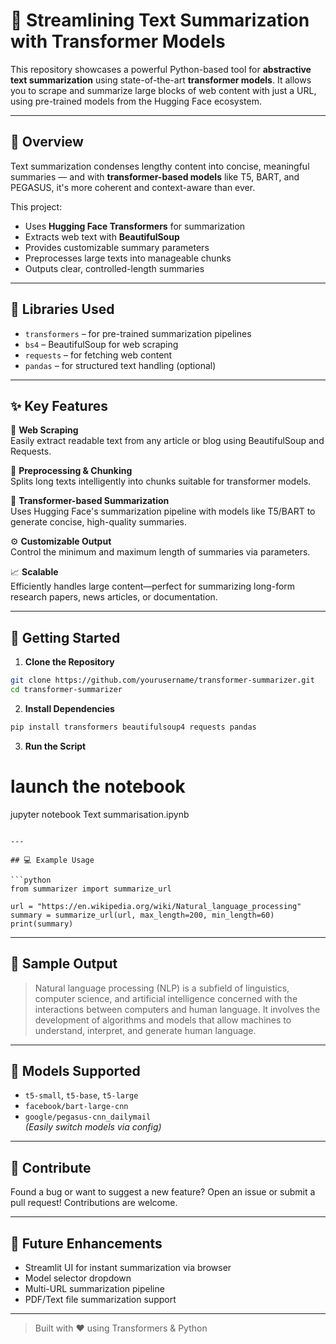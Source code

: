 # 🚀 Streamlining Text Summarization with Transformer Models

This repository showcases a powerful Python-based tool for **abstractive text summarization** using state-of-the-art **transformer models**. It allows you to scrape and summarize large blocks of web content with just a URL, using pre-trained models from the Hugging Face ecosystem.

---

## 📌 Overview

Text summarization condenses lengthy content into concise, meaningful summaries — and with **transformer-based models** like T5, BART, and PEGASUS, it's more coherent and context-aware than ever.

This project:
- Uses **Hugging Face Transformers** for summarization
- Extracts web text with **BeautifulSoup**
- Provides customizable summary parameters
- Preprocesses large texts into manageable chunks
- Outputs clear, controlled-length summaries

---

## 🧰 Libraries Used

- `transformers` – for pre-trained summarization pipelines  
- `bs4` – BeautifulSoup for web scraping  
- `requests` – for fetching web content  
- `pandas` – for structured text handling (optional)

---

## ✨ Key Features

🔎 **Web Scraping**  
Easily extract readable text from any article or blog using BeautifulSoup and Requests.

🧹 **Preprocessing & Chunking**  
Splits long texts intelligently into chunks suitable for transformer models.

🧠 **Transformer-based Summarization**  
Uses Hugging Face's summarization pipeline with models like T5/BART to generate concise, high-quality summaries.

⚙️ **Customizable Output**  
Control the minimum and maximum length of summaries via parameters.

📈 **Scalable**  
Efficiently handles large content—perfect for summarizing long-form research papers, news articles, or documentation.

---

## 🚀 Getting Started

1. **Clone the Repository**
```bash
git clone https://github.com/yourusername/transformer-summarizer.git
cd transformer-summarizer
```

2. **Install Dependencies**
```bash
pip install transformers beautifulsoup4 requests pandas
```

3. **Run the Script**

# launch the notebook
jupyter notebook Text summarisation.ipynb
```

---

## 💻 Example Usage

```python
from summarizer import summarize_url

url = "https://en.wikipedia.org/wiki/Natural_language_processing"
summary = summarize_url(url, max_length=200, min_length=60)
print(summary)
```

---

## 📎 Sample Output

> Natural language processing (NLP) is a subfield of linguistics, computer science, and artificial intelligence concerned with the interactions between computers and human language. It involves the development of algorithms and models that allow machines to understand, interpret, and generate human language.

---

## 🧠 Models Supported

- `t5-small`, `t5-base`, `t5-large`
- `facebook/bart-large-cnn`
- `google/pegasus-cnn_dailymail`  
*(Easily switch models via config)*

---

## 💬 Contribute

Found a bug or want to suggest a new feature? Open an issue or submit a pull request! Contributions are welcome.

---

## 🧪 Future Enhancements

- Streamlit UI for instant summarization via browser  
- Model selector dropdown  
- Multi-URL summarization pipeline  
- PDF/Text file summarization support

---

> Built with ❤️ using Transformers & Python
